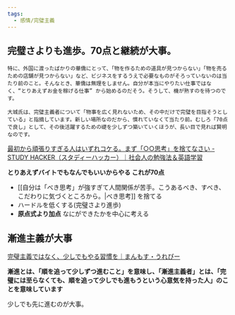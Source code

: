 ```yaml
---
tags:
  - 感情/完璧主義
---
```

## 完璧さよりも進歩。70点と継続が大事。

```
特に、外国に渡ったばかりの華僑にとって、「物を作るための道具が見つからない」「物を売るための店舗が見つからない」など、ビジネスをするうえで必要なものがそろっていないのは当たり前のこと。そんなとき、華僑は無理をしません。自分が本当にやりたい仕事ではなく、“とりあえずお金を稼げる仕事” から始めるのだそう。そうして、機が熟すのを待つのです。

大城氏は、完璧主義者について「物事を広く見れないため、その中だけで完璧を目指そうとしている」と指摘しています。新しい場所なのだから、慣れていなくて当たり前。むしろ「70点で良し」として、その後活躍するための礎を少しずつ築いていくほうが、長い目で見れば賢明なのです。
```

[最初から頑張りすぎる人はいずれコケる。まず「○○思考」を捨てなさい - STUDY HACKER（スタディーハッカー）｜社会人の勉強法＆英語学習](https://studyhacker.net/perfectionism-change)

**とりあえずバイトでもなんでもいいからやる これが70点** 

- [[自分は「べき思考」が強すぎて人間関係が苦手。こうあるべき、すべき、こだわりに気づくところから。|べき思考]] を捨てる
- ハードルを低くする(完璧さより進歩)
- **原点式より加点** なにができたかを中心に考える

## 漸進主義が大事 
[完璧主義ではなく、少しでもやる習慣を｜まんもす・うれぴー](https://note.com/na_kinoshita4864/n/n8fd16dd0be87)

**漸進とは、「順を追って少しずつ進むこと」を意味し、「漸進主義者」とは、「完璧には至らなくても、順を追って少しでも進もうという心意気を持った人」のことを意味しています**

少しでも先に進むのが大事。
